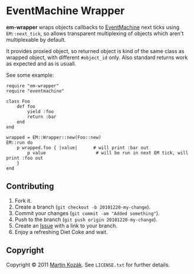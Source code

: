EventMachine Wrapper
====================

**em-wrapper** wraps objects callbacks to [EventMachine][8] next ticks using
`EM::next_tick`, so allows transparent multiplexing of objects which 
aren't multiplexable by default.

It provides proxied object, so returned object is kind of the same class
as wrapped object, with different `#object_id` only. Also standard returns
work as expected and as is usuall. 
  
See some example:

    require "em-wrapper"
    require "eventmachine"
    
    class Foo
        def foo
            yield :foo
            return :bar
        end
    end
    
    wrapped = EM::Wrapper::new(Foo::new)
    EM::run do
        p wrapped.foo { |value|      # will print :bar out
            p value                   # will be run in next EM tick, will print :foo out
        }
    end    
    

Contributing
------------

1. Fork it.
2. Create a branch (`git checkout -b 20101220-my-change`).
3. Commit your changes (`git commit -am "Added something"`).
4. Push to the branch (`git push origin 20101220-my-change`).
5. Create an [Issue][9] with a link to your branch.
6. Enjoy a refreshing Diet Coke and wait.


Copyright
---------

Copyright &copy; 2011 [Martin Kozák][10]. See `LICENSE.txt` for
further details.

[8]: http://rubyeventmachine.com/
[9]: http://github.com/martinkozak/em-wrapper/issues
[10]: http://www.martinkozak.net/
